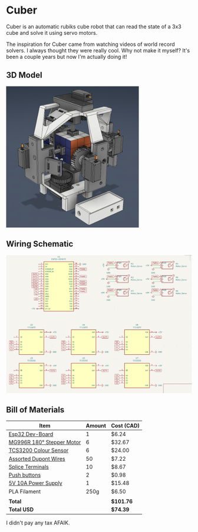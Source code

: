 # Cuber
Cuber is an automatic rubiks cube robot that can read the state of a 3x3 cube and solve it using servo motors.

The inspiration for Cuber came from watching videos of world record solvers. I always thought they were really cool. Why not make it myself? It's been a couple years but now I'm actually doing it!

## 3D Model
<img src="journal/image (5).png" width="360">

## Wiring Schematic
<img src="journal/image (7).png">

## Bill of Materials
| Item                           | Amount | Cost (CAD) |
|--------------------------------|--------|------------|
| [Esp32 Dev-Board](https://www.aliexpress.com/item/1005006651936701.html?pdp_ext_f=%7B%22order%22%3A%22352%22%2C%22eval%22%3A%221%22%7D)           | 1      | $6.24      |
| [MG996R 180° Stepper Motor](https://www.aliexpress.com/item/1005007032811340.html) | 6      | $32.67     |
| [TCS3200 Colour Sensor](https://www.aliexpress.com/item/1005001625710961.html)     | 6      | $24.00     |
| [Assorted Dupont Wires](https://www.aliexpress.com/item/1005004647016228.html?pdp_ext_f=%7B%22order%22%3A%223803%22%2C%22eval%22%3A%221%22%7D)     | 50     | $7.22      |
| [Splice Terminals](https://www.aliexpress.com/item/1005008417745708.html?pdp_ext_f=%7B%22order%22%3A%22351%22%2C%22eval%22%3A%221%22%7D)          | 10     | $8.67      |
| [Push buttons](https://www.aliexpress.com/item/1005007623070623.html?aem_p4p_detail=202506102147014758571802187610001132665&pdp_ext_f=%7B%22order%22%3A%22329%22%2C%22eval%22%3A%221%22%7D&search_p4p_id=202506102147014758571802187610001132665_2)              | 2      | $0.98      |
| [5V 10A Power Supply](https://www.aliexpress.com/item/4000229912671.html)       | 1      | $15.48     |
| PLA Filament              | 250g   | $6.50      |
|                                |        |            |
| **Total**                      |        | **$101.76**|
| **Total USD**                  |        | **$74.39** |

I didn't pay any tax AFAIK.